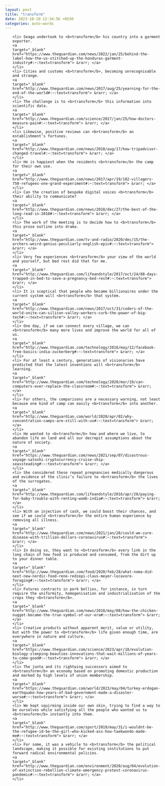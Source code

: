 ```yaml
---
layout: post
title: "transform"
date: 2023-10-10 12:34:56 +0530
categories: auto-words
---
```

<ol>

    <li> Seaga undertook to <b>transform</b> his country into a garment exporter.
    <a 
    target="_blank" 
    href="https://www.theguardian.com/news/2022/jan/25/behind-the-label-how-the-us-stitched-up-the-honduras-garment-industry#:~:text=transform"> &rarr; </a>
    </li>
    <li> Cities and customs <b>transform</b>, becoming unrecognisable and strange.
    <a 
    target="_blank" 
    href="http://www.theguardian.com/news/2017/aug/25/yearning-for-the-end-of-the-world#:~:text=transform"> &rarr; </a>
    </li>
    <li> The challenge is to <b>transform</b> this information into scientific data.
    <a 
    target="_blank" 
    href="http://www.theguardian.com/science/2017/jan/25/how-doctors-measure-pain#:~:text=transform"> &rarr; </a>
    </li>
    <li> Likewise, positive reviews can <b>transform</b> an establishment’s fortunes.
    <a 
    target="_blank" 
    href="http://www.theguardian.com/news/2018/aug/17/how-tripadvisor-changed-travel#:~:text=transform"> &rarr; </a>
    </li>
    <li> He is happiest when the residents <b>transform</b> the camp for their own use.
    <a 
    target="_blank" 
    href="http://www.theguardian.com/news/2017/apr/19/102-villagers-750-refugees-one-grand-experiment#:~:text=transform"> &rarr; </a>
    </li>
    <li> Can the creation of bespoke digital voices <b>transform</b> their ability to communicate?
    <a 
    target="_blank" 
    href="http://www.theguardian.com/news/2018/dec/27/the-best-of-the-long-read-in-2018#:~:text=transform"> &rarr; </a>
    </li>
    <li> The work of the meeting is to decide how to <b>transform</b> this prose outline into drama.
    <a 
    target="_blank" 
    href="http://www.theguardian.com/tv-and-radio/2020/dec/15/the-archers-weird-genius-peculiarly-english-epic#:~:text=transform"> &rarr; </a>
    </li>
    <li> Very few experiences <b>transform</b> your view of the world and yourself, but bed rest did that for me.
    <a 
    target="_blank" 
    href="http://www.theguardian.com/lifeandstyle/2017/oct/24/88-days-trapped-in-bed-to-save-a-pregnancy-bed-rest#:~:text=transform"> &rarr; </a>
    </li>
    <li> It is sceptical that people who became billionaires under the current system will <b>transform</b> that system.
    <a 
    target="_blank" 
    href="http://www.theguardian.com/news/2017/oct/31/coders-of-the-world-unite-can-silicon-valley-workers-curb-the-power-of-big-tech#:~:text=transform"> &rarr; </a>
    </li>
    <li> One day, if we can connect every village, we can <b>transform</b> many more lives and improve the world for all of us.
    <a 
    target="_blank" 
    href="http://www.theguardian.com/technology/2016/may/12/facebook-free-basics-india-zuckerberg#:~:text=transform"> &rarr; </a>
    </li>
    <li> For at least a century, generations of visionaries have predicted that the latest inventions will <b>transform</b> learning.
    <a 
    target="_blank" 
    href="http://www.theguardian.com/technology/2020/mar/19/can-computers-ever-replace-the-classroom#:~:text=transform"> &rarr; </a>
    </li>
    <li> For others, the comparisons are a necessary warning, not least because one kind of camp can easily <b>transform</b> into another.
    <a 
    target="_blank" 
    href="http://www.theguardian.com/world/2020/apr/02/why-concentration-camps-are-still-with-us#:~:text=transform"> &rarr; </a>
    </li>
    <li> He wanted to <b>transform</b> how and where we live, to abandon life on land and all our decrepit assumptions about the nature of society.
    <a 
    target="_blank" 
    href="https://www.theguardian.com/news/2021/sep/07/disastrous-voyage-satoshi-cryptocurrency-cruise-ship-seassteading#:~:text=transform"> &rarr; </a>
    </li>
    <li> She considered these repeat pregnancies medically dangerous and evidence of the clinic’s failure to <b>transform</b> the lives of the surrogates.
    <a 
    target="_blank" 
    href="http://www.theguardian.com/lifeandstyle/2016/apr/28/paying-for-baby-trouble-with-renting-womb-india#:~:text=transform"> &rarr; </a>
    </li>
    <li> With an injection of cash, we could boost their chances, and see if we could <b>transform</b> the entire human experience by removing all illness.
    <a 
    target="_blank" 
    href="http://www.theguardian.com/news/2021/jan/28/could-we-cure-disease-with-trillion-dollars-coronavirus#:~:text=transform"> &rarr; </a>
    </li>
    <li> In doing so, they want to <b>transform</b> every link in the long chain of how food is produced and consumed, from the dirt up to your dinner table.
    <a 
    target="_blank" 
    href="http://www.theguardian.com/food/2020/feb/28/what-noma-did-next-new-nordic-food-rene-redzepi-claus-meyer-locavore-foraging#:~:text=transform"> &rarr; </a>
    </li>
    <li> Futures contracts in pork bellies, for instance, in turn require the uniformity, homogenisation and industrialisation of the crops they <b>transform</b>.
    <a 
    target="_blank" 
    href="http://www.theguardian.com/news/2018/may/08/how-the-chicken-nugget-became-the-true-symbol-of-our-era#:~:text=transform"> &rarr; </a>
    </li>
    <li> Creative products without apparent merit, value or utility, but with the power to <b>transform</b> life given enough time, are everywhere in nature and culture.
    <a 
    target="_blank" 
    href="https://www.theguardian.com/science/2023/apr/18/evolution-biology-sleeping-beauties-innovations-that-wait-millions-of-years-to-come-good#:~:text=transform"> &rarr; </a>
    </li>
    <li> The junta and its rightwing successors aimed to <b>transform</b> an economy based on promoting domestic production and marked by high levels of union membership.
    <a 
    target="_blank" 
    href="https://www.theguardian.com/world/2023/may/04/turkey-erdogan-earthquake-how-years-of-bad-government-made-a-disaster-worse#:~:text=transform"> &rarr; </a>
    </li>
    <li> We kept squirming inside our own skin, trying to find a way to be ourselves while satisfying all the people who wanted us to <b>transform</b> instantly into them.
    <a 
    target="_blank" 
    href="http://www.theguardian.com/sport/2019/may/31/i-wouldnt-be-the-refugee-id-be-the-girl-who-kicked-ass-how-taekwondo-made-me#:~:text=transform"> &rarr; </a>
    </li>
    <li> For some, it was a vehicle to <b>transform</b> the political landscape, making it possible for existing institutions to put forward radical environmental policies.
    <a 
    target="_blank" 
    href="http://www.theguardian.com/environment/2020/aug/04/evolution-of-extinction-rebellion-climate-emergency-protest-coronavirus-pandemic#:~:text=transform"> &rarr; </a>
    </li>